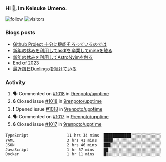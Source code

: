### Hi 👋, Im Keisuke Umeno.

<!--
**9renpoto/9renpoto** is a ✨ _special_ ✨ repository because its `README.md` (this file) appears on your GitHub profile.

Here are some ideas to get you started:

- 🔭 I’m currently working on ...
- 🌱 I’m currently learning ...
- 👯 I’m looking to collaborate on ...
- 🤔 I’m looking for help with ...
- 💬 Ask me about ...
- 📫 How to reach me: ...
- 😄 Pronouns: ...
- ⚡ Fun fact: ...
-->

![follow](https://img.shields.io/github/followers/9renpoto?label=Follow&style=social)
![visitors](https://komarev.com/ghpvc/?username=9renpoto&label=Profile%20views&color=0e75b6&style=flat)

### Blogs posts

<!-- BLOG-POST-LIST:START -->
- [Github Project 十分に機能そろっているのでは](https://9renpoto.win/entry/2024/01/14/gh-projects)
- [新年の休みを利用してasdfを卒業してmiseを触る](https://9renpoto.win/entry/2024/01/07/mise)
- [新年の休みを利用してAstroNvimを触る](https://9renpoto.win/entry/2024/01/03/new-year-holidays)
- [End of 2023](https://9renpoto.win/entry/2023/12/31/end)
- [最近毎日Duolingoを続けている](https://9renpoto.win/entry/2023/12/05/duolingo)
<!-- BLOG-POST-LIST:END -->

### Activity

<!--START_SECTION:activity-->
1. 🗣 Commented on [#1018](https://github.com/9renpoto/upptime/issues/1018#issuecomment-1892981750) in [9renpoto/upptime](https://github.com/9renpoto/upptime)
2. 🔒 Closed issue [#1018](https://github.com/9renpoto/upptime/issues/1018) in [9renpoto/upptime](https://github.com/9renpoto/upptime)
3. ❗ Opened issue [#1018](https://github.com/9renpoto/upptime/issues/1018) in [9renpoto/upptime](https://github.com/9renpoto/upptime)
4. 🗣 Commented on [#1017](https://github.com/9renpoto/upptime/issues/1017#issuecomment-1892885874) in [9renpoto/upptime](https://github.com/9renpoto/upptime)
5. 🔒 Closed issue [#1017](https://github.com/9renpoto/upptime/issues/1017) in [9renpoto/upptime](https://github.com/9renpoto/upptime)
<!--END_SECTION:activity-->

<!--START_SECTION:waka-->

```txt
TypeScript                 11 hrs 34 mins  ████████████░░░░░░░░░░░░░   48.60 %
YAML                       3 hrs 41 mins   ████░░░░░░░░░░░░░░░░░░░░░   15.48 %
JSON                       2 hrs 46 mins   ███░░░░░░░░░░░░░░░░░░░░░░   11.66 %
JavaScript                 1 hr 57 mins    ██░░░░░░░░░░░░░░░░░░░░░░░   08.25 %
Docker                     1 hr 11 mins    █▒░░░░░░░░░░░░░░░░░░░░░░░   05.01 %
```

<!--END_SECTION:waka-->
